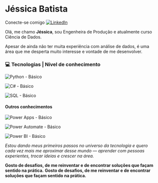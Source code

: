# Jéssica Batista

Conecte-se comigo [![LinkedIn](https://img.shields.io/badge/-LinkedIn-0A66C2?style=flat&logo=linkedin&logoColor=white)](https://www.linkedin.com/in/jessicabatista24/)

Olá, me chamo **Jéssica**, sou Engenheira de Produção e atualmente curso Ciência de Dados.

Apesar de ainda não ter muita experiência com análise de dados, é uma área que me desperta muito interesse e vontade de me desenvolver.

###  💻 Tecnologias | Nível de conhecimento

![Python - Básico](https://img.shields.io/badge/Python-Básico-blue?logo=python&logoColor=white)

![C# - Básico](https://img.shields.io/badge/C%23-Básico-239120?logo=c-sharp&logoColor=white)

![SQL - Básico](https://img.shields.io/badge/SQL-Básico-4479A1?logo=postgresql&logoColor=white)


#### Outros conhecimentos

![Power Apps - Básico](https://img.shields.io/badge/Power%20Apps-Básico-742774?logo=powerapps&logoColor=white)

![Power Automate - Básico](https://img.shields.io/badge/Power%20Automate-Básico-0078D4?logo=powerautomate&logoColor=white)

![Power BI - Básico](https://img.shields.io/badge/Power%20BI-Básico-F2C811?logo=powerbi&logoColor=black)



*Estou dando meus primeiros passos no universo da tecnologia e quero cada vez mais me aproximar desse mundo — aprender com pessoas experientes, trocar ideias e crescer na área.*

**Gosto de desafios, de me reinventar e de encontrar soluções que façam sentido na prática.**
**Gosto de desafios, de me reinventar e de encontrar soluções que façam sentido na prática.**
